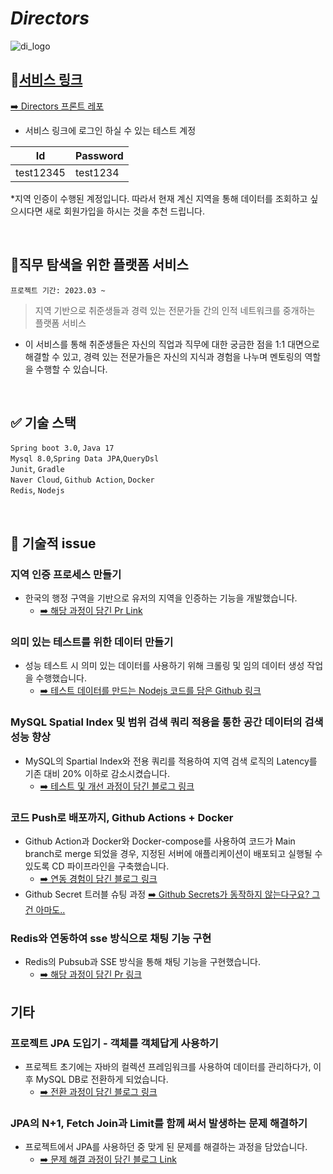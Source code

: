 # _Directors_ 
![di_logo](https://github.com/f-lab-edu/directors/assets/76680394/6580c1fd-efb8-448f-93d5-649717b5e654)

## 📌[서비스 링크](https://www.directors.run )
[➡️ Directors 프론트 레포](https://github.com/tilsong/directors_front)

- 서비스 링크에 로그인 하실 수 있는 테스트 계정

| Id        | Password |
|-----------|----------|
| test12345 | test1234 |
*지역 인증이 수행된 계정입니다. 
  따라서 현재 계신 지역을 통해 데이터를 조회하고 싶으시다면 새로 회원가입을 하시는 것을 추천 드립니다. 


<br>

## 📌직무 탐색을 위한 플랫폼 서비스

```프로젝트 기간: 2023.03 ~```

>  지역 기반으로 취준생들과 경력 있는 전문가들 간의 인적 네트워크를 중개하는 플랫폼 서비스
  
- 이 서비스를 통해 취준생들은 자신의 직업과 직무에 대한 궁금한 점을 1:1 대면으로 해결할 수 있고, 경력 있는 전문가들은 자신의 지식과 경험을 나누며 멘토링의 역할을 수행할 수 있습니다.

<br>


## ✅ 기술 스택

`Spring boot 3.0`, `Java 17`  
`Mysql 8.0`,`Spring Data JPA`,`QueryDsl`  
`Junit`, `Gradle`     
`Naver Cloud`, `Github Action`, `Docker`     
`Redis`, `Nodejs`

<BR>


## 📰 기술적 issue 

### 지역 인증 프로세스 만들기
- 한국의 행정 구역을 기반으로 유저의 지역을 인증하는 기능을 개발했습니다.
  - [➡️ 해당 과정이 담긴 Pr Link](https://github.com/f-lab-edu/directors/pull/19)

### 의미 있는 테스트를 위한 데이터 만들기
- 성능 테스트 시 의미 있는 데이터를 사용하기 위해 크롤링 및 임의 데이터 생성 작업을 수행했습니다.
  - [➡️ 테스트 데이터를 만드는 Nodejs 코드를 담은 Github 링크](https://github.com/tilsong/Create-Test-Data)


### MySQL Spatial Index 및 범위 검색 쿼리 적용을 통한 공간 데이터의 검색 성능 향상
- MySQL의 Spartial Index와 전용 쿼리를 적용하여 지역 검색 로직의 Latency를 기존 대비 20% 이하로 감소시켰습니다.
  - [➡️ 테스트 및 개선 과정이 담긴 블로그 링크](https://velog.io/@tilsong/%EB%B9%A0%EB%A5%B4%EA%B2%8C-%EC%A7%80%EC%97%AD-%EC%A1%B0%EA%B1%B4%EC%9C%BC%EB%A1%9C-%EA%B2%80%EC%83%89%ED%95%98%EA%B8%B0-R-Tree-%EC%9D%B8%EB%8D%B1%EC%8A%A4-%EC%A0%81%EC%9A%A9-%EB%B0%8F-%EC%BF%BC%EB%A6%AC-%EA%B0%9C%EC%84%A0)

### 코드 Push로 배포까지, Github Actions + Docker
- Github Action과 Docker와 Docker-compose를 사용하여 코드가 Main branch로 merge 되었을 경우, 지정된 서버에 애플리케이션이 배포되고 실행될 수 있도록 CD 파이프라인을 구축했습니다.
  - [➡️ 연동 경험이 담긴 블로그 링크](https://velog.io/@tilsong/%EC%BD%94%EB%93%9C-Push%EB%A1%9C-%EB%B0%B0%ED%8F%AC%EA%B9%8C%EC%A7%80-Github-Actions-Docker)
- Github Secret 트러블 슈팅 과정  [➡️ Github Secrets가 동작하지 않는다구요? 그건 아마도..](https://velog.io/@tilsong/Github-Secrets%EA%B0%80-%EB%8F%99%EC%9E%91%ED%95%98%EC%A7%80-%EC%95%8A%EB%8A%94%EB%8B%A4%EA%B5%AC%EC%9A%94-%EA%B7%B8%EA%B1%B4-%EC%95%84%EB%A7%88%EB%8F%84)

### Redis와 연동하여 sse 방식으로 채팅 기능 구현
- Redis의 Pubsub과 SSE 방식을 통해 채팅 기능을 구현했습니다. 
    - [➡️ 해당 과정이 담긴 Pr 링크](https://github.com/f-lab-edu/directors/pull/54)

## 기타
### 프로젝트 JPA 도입기 - 객체를 객체답게 사용하기
- 프로젝트 초기에는 자바의 컬렉션 프레임워크를 사용하여 데이터를 관리하다가, 이후 MySQL DB로 전환하게 되었습니다. 
  - [➡️ 전환 과정이 담긴 블로그 링크](https://velog.io/@tilsong/%ED%94%84%EB%A1%9C%EC%A0%9D%ED%8A%B8%EC%97%90-JPA-%EB%8F%84%EC%9E%85%ED%95%B4%EB%B3%B4%EA%B8%B0-1)

### JPA의 N+1, Fetch Join과 Limit를 함께 써서 발생하는 문제 해결하기
- 프로젝트에서 JPA를 사용하던 중 맞게 된 문제를 해결하는 과정을 담았습니다.
  - [➡️ 문제 해결 과정이 담긴 블로그 Link](https://velog.io/@tilsong/JPA%EB%A5%BC-%ED%86%B5%ED%95%9C-%EA%B2%80%EC%83%89-%EC%BF%BC%EB%A6%AC%EB%AC%B8-%EA%B0%9C%EC%84%A0%ED%95%98%EA%B8%B0-N1-%EB%AC%B8%EC%A0%9C-Fetch-Join%EA%B3%BC-Limit)